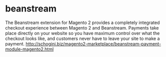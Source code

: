 # beanstream
The Beanstream extension for Magento 2 provides a completely integrated checkout experience between Magento 2 and Beanstream. Payments take place directly on your website so you have maximum control over what the checkout looks like, and customers never have to leave your site to make a payment.  http://schogini.biz/magento2-marketplace/beanstream-payment-module-magento2.html
